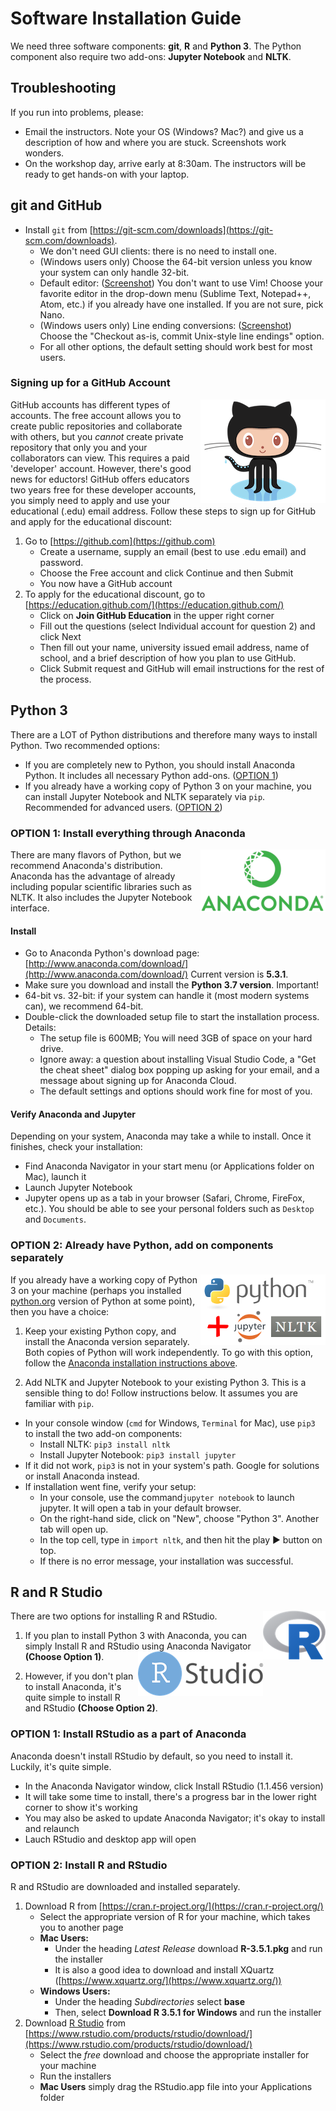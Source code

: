 # Software Installation Guide

We need three software components: **git**, **R** and **Python 3**. The Python component also require two add-ons: **Jupyter Notebook** and **NLTK**. 


## Troubleshooting
If you run into problems, please:
- Email the instructors. Note your OS (Windows? Mac?) and give us a description of how and where you are stuck. Screenshots work wonders. 
- On the workshop day, arrive early at 8:30am. The instructors will be ready to get hands-on with your laptop. 


## git and GitHub 
- Install `git` from [https://git-scm.com/downloads](https://git-scm.com/downloads).
  - We don't need GUI clients: there is no need to install one. 
  - (Windows users only) Choose the 64-bit version unless you know your system can only handle 32-bit. 
  - Default editor: ([Screenshot](img/git_setup1.png)) You don't want to use Vim! Choose your favorite editor in the drop-down menu (Sublime Text, Notepad++, Atom, etc.) if you already have one installed. If you are not sure, pick Nano.  
  - (Windows users only) Line ending conversions: ([Screenshot](img/git_setup2.png)) Choose the "Checkout as-is, commit Unix-style line endings" option. 
  - For all other options, the default setting should work best for most users.   


### Signing up for a GitHub Account
<img src='img/Octocat.png' align=right>

GitHub accounts has different types of accounts. The free account allows you to create public repositories and collaborate with others, but you *cannot* create private repository that only you and your collaborators can view. This requires a paid 'developer' account. However, there's good news for eductors! GitHub offers educators two years free for these developer accounts, you simply need to apply and use your educational (.edu) email address. Follow these steps to sign up for GitHub and apply for the educational discount: 

1. Go to [https://github.com](https://github.com)
	- Create a username, supply an email (best to use .edu email) and password.
	- Choose the Free account and click Continue and then Submit
	- You now have a GitHub account
1. To apply for the educational discount, go to [https://education.github.com/](https://education.github.com/)
	- Click on **Join GitHub Education** in the upper right corner
	- Fill out the questions (select Individual account for question 2) and click Next
	- Then fill out your name, university issued email address, name of school, and a brief description of how you plan to use GitHub.
	- Click Submit request and GitHub will email instructions for the rest of the process.

## Python 3

There are a LOT of Python distributions and therefore many ways to install Python. Two recommended options:

- If you are completely new to Python, you should install Anaconda Python. It includes all necessary Python add-ons. ([OPTION 1](#option-1-install-everything-through-anaconda)) 
- If you already have a working copy of Python 3 on your machine, you can install Jupyter Notebook and NLTK separately via `pip`. Recommended for advanced users. ([OPTION 2](#option-2-already-have-python-add-on-components-separately)) 

###  OPTION 1: Install everything through Anaconda 
<img src='img/anaconda_logo.png' align=right>

There are many flavors of Python, but we recommend Anaconda's distribution. Anaconda has the advantage of already including popular scientific libraries such as NLTK. It also includes the Jupyter Notebook interface. 
<!-- (The downside is that it also installs lots of things you might never need.) -->

#### Install
- Go to Anaconda Python's download page: [http://www.anaconda.com/download/](http://www.anaconda.com/download/) Current version is **5.3.1**. 
- Make sure you download and install the **Python 3.7 version**. Important!
- 64-bit vs. 32-bit: if your system can handle it (most modern systems can), we recommend 64-bit. 
- Double-click the downloaded setup file to start the installation process. Details:
   - The setup file is 600MB; You will need 3GB of space on your hard drive.
   - Ignore away: a question about installing Visual Studio Code, a "Get the cheat sheet" dialog box popping up asking for your email, and a message about signing up for Anaconda Cloud. 
   - The default settings and options should work fine for most of you.   

#### Verify Anaconda and Jupyter
Depending on your system, Anaconda may take a while to install. Once it finishes, check your installation: 

- Find Anaconda Navigator in your start menu (or Applications folder on Mac), launch it
- Launch Jupyter Notebook
- Jupyter opens up as a tab in your browser (Safari, Chrome, FireFox, etc.). You should be able to see your personal folders such as `Desktop` and `Documents`. 

### OPTION 2: Already have Python, add on components separately
<img src='img/python_jupyter_nltk.w200.png' align=right>

If you already have a working copy of Python 3 on your machine (perhaps you installed [python.org](https://www.python.org/) version of Python at some point), then you have a choice:

1. Keep your existing Python copy, and install the Anaconda version separately. Both copies of Python will work independently. To go with this option, follow the [Anaconda installation instructions above](#option-1-install-everything-through-anaconda). 

1. Add NLTK and Jupyter Notebook to your existing Python 3. This is a sensible thing to do! Follow instructions below. It assumes you are familiar with `pip`.  

  - In your console window (`cmd` for Windows, `Terminal` for Mac), use `pip3` to install the two add-on components: 
	- Install NLTK: `pip3 install nltk`
	- Install Jupyter Notebook: `pip3 install jupyter`
  - If it did not work, `pip3` is not in your system's path. Google for solutions or install Anaconda instead. 
  - If installation went fine, verify your setup: 
     - In your console, use the command`jupyter notebook` to launch jupyter. It will open a tab in your default browser. 
	 - On the right-hand side, click on "New", choose "Python 3". Another tab will open up. 
	 - In the top cell, type in `import nltk`, and then hit the play ▶ button on top. 
     - If there is no error message, your installation was successful.
  
<!-- 

#### Install
- Open up a console. For Windows users, it's `cmd` (you might need to choose "Run as administrator" option); for Mac users, it's `Terminal`. ([Screenshot](img/cmd-pip3.png))
- Make sure your `pip3` is accessible: `where pip3` (Windows), `which pip3` (Mac). It should show pip's installation path. 
- If that worked, you can go ahead and install:
	- Install NLTK: `pip3 install nltk`
	- Install Jupyter Notebook: `pip3 install jupyter`
- If `where/which pip3` fails, then `pip3` is not in your system's path. After locating it on your system, you will likely need to use its full path to execute it.

Try and see if you can find it in places like `C:\Program Files (x86)\Python36-32\Scripts`, `C:\Users\naraehan\AppData\Local\Programs\Python\Python36-32\Scripts`. Once you have successfully located `pip3`, you will have to execute each installation command by fully specifying its path, e.g.,:
	```
	C:\Users\naraehan\AppData\Local\Programs\Python\Python36-32\Scripts\pip3 install nltk
	```


#### Verify
Let's check if your installation was successful. 

- Open up a console and type in `jupyter notebook`, followed by ENTER
- Jupyter opens up as a tab in your browser (Safari, Chrome, FireFox, etc.). You should be able to see your personal folders such as `Desktop` and `Documents`. 
- On the right-hand side, click on "New", choose "Python 3".
- Another tab opens up. In the box, type in `import nltk`, and then hit the play ▶ button on top. 
- If there is no error message, your installation was successful. You can now close the browser window -- no saving necessary. 
-->

## R and R Studio
There are two options for installing R and RStudio. <img src='img/r-logo.png' align=right>

1. If you plan to install Python 3 with Anaconda, you can simply Install R and RStudio using Anaconda Navigator **(Choose Option 1)**. <img src='img/rstudio-logo-flat.png' align=right>

2. However, if you don't plan to install Anaconda, it's quite simple to install R and RStudio  **(Choose Option 2)**. 



### OPTION 1: Install RStudio as a part of Anaconda
Anaconda doesn't install RStudio by default, so you need to install it. Luckily, it's quite simple. 

- In the Anaconda Navigator window, click Install RStudio (1.1.456 version)
- It will take some time to install, there's a progress bar in the lower right corner to show it's working
- You may also be asked to update Anaconda Navigator; it's okay to install and relaunch
- Lauch RStudio and desktop app will open

### OPTION 2: Install R and RStudio 
R and RStudio are downloaded and installed separately. 

1. Download R from [https://cran.r-project.org/](https://cran.r-project.org/) 
	- Select the appropriate version of R for your machine, which takes you to another page
	- **Mac Users:** 
		- Under the heading *Latest Release* download **R-3.5.1.pkg** and run the installer
		-  It is also a good idea to download and install XQuartz ([https://www.xquartz.org/](https://www.xquartz.org/))
	- **Windows Users:** 
		- Under the heading *Subdirectories* select **base**
		- Then, select **Download R 3.5.1 for Windows** and run the installer
1. Download [R Studio](https://www.rstudio.com) from [https://www.rstudio.com/products/rstudio/download/](https://www.rstudio.com/products/rstudio/download/)
	- Select the *free* download and choose the appropriate installer for your machine
	- Run the installers 
	- **Mac Users** simply drag the RStudio.app file into your Applications folder

